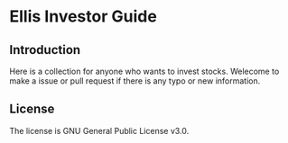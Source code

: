# Ellis Investor Guide
## Introduction
Here is a collection for anyone who wants to invest stocks. Welecome to make a issue or pull request if there is any typo or new information.
## License
The license is GNU General Public License v3.0.

